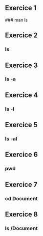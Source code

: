 Exercice 1
------
### man ls

Exercice 2
------
### ls

Exercice 3
------
### ls -a

Exercice 4
------
### ls -l

Exercice 5
------
### ls -al

Exercice 6
------
### pwd

Exercice 7
------
### cd Document

Exercice 8
------
### ls /Document
